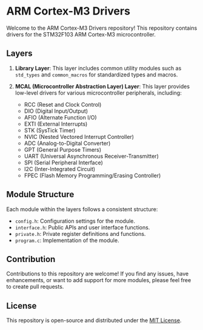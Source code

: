 # ARM Cortex-M3 Drivers

Welcome to the ARM Cortex-M3 Drivers repository! This repository contains drivers for the STM32F103 ARM Cortex-M3 microcontroller.

## Layers

1. **Library Layer**: This layer includes common utility modules such as `std_types` and `common_macros` for standardized types and macros.

2. **MCAL (Microcontroller Abstraction Layer) Layer**: This layer provides low-level drivers for various microcontroller peripherals, including:
   - RCC (Reset and Clock Control)
   - DIO (Digital Input/Output)
   - AFIO (Alternate Function I/O)
   - EXTI (External Interrupts)
   - STK (SysTick Timer)
   - NVIC (Nested Vectored Interrupt Controller)
   - ADC (Analog-to-Digital Converter)
   - GPT (General Purpose Timers)
   - UART (Universal Asynchronous Receiver-Transmitter)
   - SPI (Serial Peripheral Interface)
   - I2C (Inter-Integrated Circuit)
   - FPEC (Flash Memory Programming/Erasing Controller)


## Module Structure

Each module within the layers follows a consistent structure:

- `config.h`: Configuration settings for the module.
- `interface.h`: Public APIs and user interface functions.
- `private.h`: Private register definitions and functions.
- `program.c`: Implementation of the module.


## Contribution

Contributions to this repository are welcome! If you find any issues, have enhancements, or want to add support for more modules, please feel free to create pull requests.

## License

This repository is open-source and distributed under the [MIT License](LICENSE).

